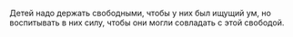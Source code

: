 Детей надо держать свободными, чтобы у них был ищущий ум, но воспитывать в них силу, чтобы они могли совладать с этой свободой.
